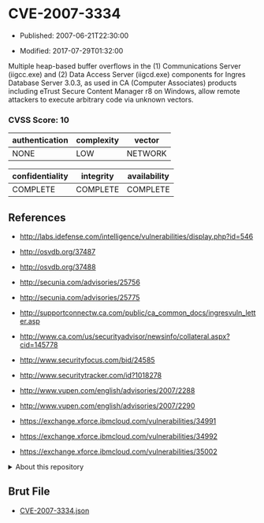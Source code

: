 # CVE-2007-3334

- Published: 2007-06-21T22:30:00

- Modified: 2017-07-29T01:32:00

Multiple heap-based buffer overflows in the (1) Communications Server (iigcc.exe) and (2) Data Access Server (iigcd.exe) components for Ingres Database Server 3.0.3, as used in CA (Computer Associates) products including eTrust Secure Content Manager r8 on Windows, allow remote attackers to execute arbitrary code via unknown vectors.

### CVSS Score: **10**

| authentication | complexity | vector |
| --- | --- | --- |
| NONE | LOW | NETWORK |

| confidentiality | integrity | availability |
| --- | --- | --- |
| COMPLETE | COMPLETE | COMPLETE |

## References

* http://labs.idefense.com/intelligence/vulnerabilities/display.php?id=546

* http://osvdb.org/37487

* http://osvdb.org/37488

* http://secunia.com/advisories/25756

* http://secunia.com/advisories/25775

* http://supportconnectw.ca.com/public/ca_common_docs/ingresvuln_letter.asp

* http://www.ca.com/us/securityadvisor/newsinfo/collateral.aspx?cid=145778

* http://www.securityfocus.com/bid/24585

* http://www.securitytracker.com/id?1018278

* http://www.vupen.com/english/advisories/2007/2288

* http://www.vupen.com/english/advisories/2007/2290

* https://exchange.xforce.ibmcloud.com/vulnerabilities/34991

* https://exchange.xforce.ibmcloud.com/vulnerabilities/34992

* https://exchange.xforce.ibmcloud.com/vulnerabilities/35002

<details>
<summary>About this repository</summary> 

  This repository is part of the project [Live Hack CVE](https://github.com/Live-Hack-CVE). Main website can be found [www.live-hack.org](https://www.live-hack.org) 
  
  Made by [Sn0wAlice](https://github.com/Sn0wAlice) for the people that care about security and need to have a feed of the latest CVEs. Hope you enjoy it, don't forget to star the repo and follow me on [Twitter](https://twitter.com/Sn0wAlice) and [Github](https://github.com/Sn0wAlice). And that is my [personnal website](https://www.alice-snow.me/)

  - [Home Page](https://github.com/Live-Hack-CVE)
  - [Framework](https://github.com/Live-Hack-CVE/cve-framework)
  - [CVE database](https://github.com/Live-Hack-CVE/full_database)
  - [Changelog](https://github.com/Live-Hack-CVE/Changelog)
</details>

## Brut File

* [CVE-2007-3334.json](https://raw.githubusercontent.com/Live-Hack-CVE/full_database/main/cves/2007/CVE-2007-3334.json)


